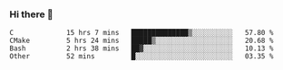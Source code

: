 ### Hi there 👋

<!--
**WShiBin/WShiBin** is a ✨ _special_ ✨ repository because its `README.md` (this file) appears on your GitHub profile.

Here are some ideas to get you started:

- 🔭 I’m currently working on ...
- 🌱 I’m currently learning ...
- 👯 I’m looking to collaborate on ...
- 🤔 I’m looking for help with ...
- 💬 Ask me about ...
- 📫 How to reach me: ...
- 😄 Pronouns: ...
- ⚡ Fun fact: ...
-->

<!--START_SECTION:waka-->

```text
C             15 hrs 7 mins   ██████████████▒░░░░░░░░░░   57.80 %
CMake         5 hrs 24 mins   █████▒░░░░░░░░░░░░░░░░░░░   20.68 %
Bash          2 hrs 38 mins   ██▓░░░░░░░░░░░░░░░░░░░░░░   10.13 %
Other         52 mins         █░░░░░░░░░░░░░░░░░░░░░░░░   03.35 %
```

<!--END_SECTION:waka-->
